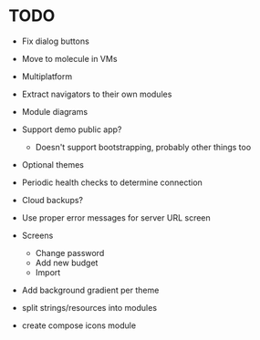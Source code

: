 # TODO

- Fix dialog buttons
- Move to molecule in VMs
- Multiplatform
- Extract navigators to their own modules
- Module diagrams
- Support demo public app?
  - Doesn't support bootstrapping, probably other things too
- Optional themes
- Periodic health checks to determine connection
- Cloud backups?
- Use proper error messages for server URL screen

- Screens
  - Change password
  - Add new budget
  - Import

- Add background gradient per theme
- split strings/resources into modules
- create compose icons module
